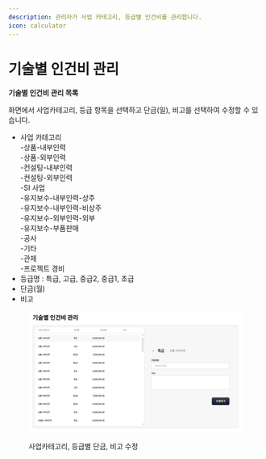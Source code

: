 ```yaml
---
description: 관리자가 사업 카테고리, 등급별 인건비를 관리합니다.
icon: calculator
---
```


# 기술별 인건비 관리

**기술별 인건비 관리 목록**

화면에서 사업카테고리, 등급 항목을 선택하고 단금(일), 비고를 선택하여 수정할 수 있습니다.

* 사업 카테고리\
  -상품-내부인력\
  -상품-외부인력\
  -컨설팅-내부인력\
  -컨설팅-외부인력\
  -SI 사업\
  -유지보수-내부인력-상주\
  -유지보수-내부인력-비상주\
  -유지보수-외부인력-외부\
  -유지보수-부품판매\
  -공사\
  -기타\
  -관제\
  -프로젝트 경비
* 등급명 : 특급, 고급, 중급2, 중급1, 초급
* 단금(월)
* 비고

<figure><img src="../.gitbook/assets/image.png" alt=""><figcaption><p>사업카테고리, 등급별 단금, 비고 수정</p></figcaption></figure>
